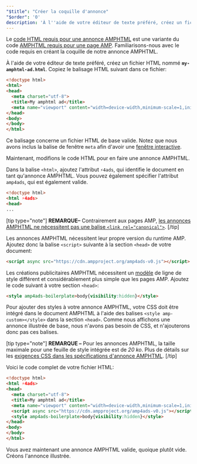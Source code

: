 ```yaml
---
"$title": "Créer la coquille d'annonce"
"$order": '0'
description: 'À l''aide de votre éditeur de texte préféré, créez un fichier HTML nommé my-amphtml-ad.html. Copiez le balisage HTML suivant dans ce fichier: ...'
---
```


Le [code HTML requis pour une annonce AMPHTML](../../../../documentation/guides-and-tutorials/learn/a4a_spec.md) est une variante du code [AMPHTML requis pour une page AMP](../../../../documentation/guides-and-tutorials/learn/spec/amphtml.md). Familiarisons-nous avec le code requis en créant la coquille de notre annonce AMPHTML.

À l'aide de votre éditeur de texte préféré, créez un fichier HTML nommé **`my-amphtml-ad.html`**. Copiez le balisage HTML suivant dans ce fichier:

```html
<!doctype html>
<html>
<head>
  <meta charset="utf-8">
  <title>My amphtml ad</title>
  <meta name="viewport" content="width=device-width,minimum-scale=1,initial-scale=1">
</head>
<body>
</body>
</html>
```

Ce balisage concerne un fichier HTML de base valide. Notez que nous avons inclus la balise de fenêtre `meta` afin d'avoir une [fenêtre interactive](../../../../documentation/guides-and-tutorials/develop/style_and_layout/responsive_design.md#controlling-the-viewport).

Maintenant, modifions le code HTML pour en faire une annonce AMPHTML.

Dans la balise `<html>`, ajoutez l'attribut `⚡4ads`, qui identifie le document en tant qu'annonce AMPHTML. Vous pouvez également spécifier l'attribut `amp4ads`, qui est également valide.

```html
<!doctype html>
<html ⚡4ads>
<head>
...
```

[tip type="note"] **REMARQUE–**  Contrairement aux pages AMP, [les annonces AMPHTML ne nécessitent pas une balise `<link rel="canonical">`](../../../../documentation/guides-and-tutorials/learn/a4a_spec.md#amphtml-ad-format-rules). [/tip]

Les annonces AMPHTML nécessitent leur propre version du runtime AMP. Ajoutez donc la balise `<script>` suivante à la section `<head>` de votre document:

```html
<script async src="https://cdn.ampproject.org/amp4ads-v0.js"></script>
```

Les créations publicitaires AMPHTML nécessitent un [modèle](../../../../documentation/guides-and-tutorials/learn/a4a_spec.md#boilerplate) de ligne de style différent et considérablement plus simple que les pages AMP. Ajoutez le code suivant à votre section `<head>`:

```html
<style amp4ads-boilerplate>body{visibility:hidden}</style>
```

Pour ajouter des styles à votre annonce AMPHTML, votre CSS doit être intégré dans le document AMPHTML à l'aide des balises `<style amp-custom></style>` dans la section `<head>`. Comme nous affichons une annonce illustrée de base, nous n'avons pas besoin de CSS, et n'ajouterons donc pas ces balises.

[tip type="note"] **REMARQUE –** Pour les annonces AMPHTML, la taille maximale pour une feuille de style intégrée est de *20 ko*. Plus de détails sur les [exigences CSS dans les spécifications d'annonce AMPHTML](../../../../documentation/guides-and-tutorials/learn/a4a_spec.md#css). [/tip]

Voici le code complet de votre fichier HTML:

```html
<!doctype html>
<html ⚡4ads>
<head>
  <meta charset="utf-8">
  <title>My amphtml ad</title>
  <meta name="viewport" content="width=device-width,minimum-scale=1,initial-scale=1">
  <script async src="https://cdn.ampproject.org/amp4ads-v0.js"></script>
  <style amp4ads-boilerplate>body{visibility:hidden}</style>
</head>
<body>
</body>
</html>
```

Vous avez maintenant une annonce AMPHTML valide, quoique plutôt vide. Créons l'annonce illustrée.
